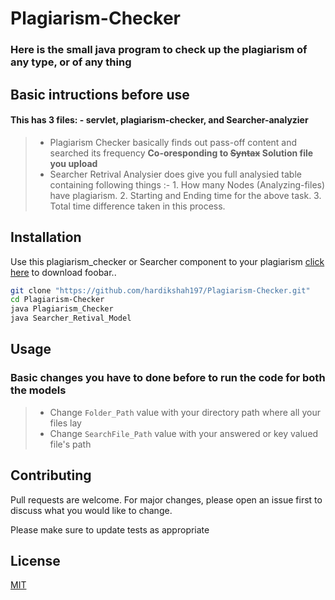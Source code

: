 # Plagiarism-Checker
### Here is the small java program to check up the plagiarism of any type, or of any thing

## Basic intructions before use

#### This has 3 files: - servlet, plagiarism-checker, and Searcher-analyzier
> - Plagiarism Checker basically finds out pass-off content and searched its frequency **Co-oresponding to ~~Syntax~~ Solution file you upload**
> - Searcher Retrival Analysier does give you full analysied table containing following things :- 
    1. How many Nodes (Analyzing-files) have plagiarism.
    2. Starting and Ending time for the above task.
    3. Total time difference taken in this process.

## Installation

Use this plagiarism_checker or Searcher component to your plagiarism [click here](https://github.com/hardikshah197/Plagiarism-Checker.git) to download foobar..

```bash
git clone "https://github.com/hardikshah197/Plagiarism-Checker.git"
cd Plagiarism-Checker
java Plagiarism_Checker
java Searcher_Retival_Model
```

## Usage
### Basic changes you have to done before to run the code for both the models
> - Change `Folder_Path` value with your directory path where all your files lay
> - Change `SearchFile_Path` value with your answered or key valued file's path


## Contributing
Pull requests are welcome. For major changes, please open an issue first to discuss what you would like to change.

Please make sure to update tests as appropriate

## License
[MIT](https://choosealicense.com/licenses/mit/)
